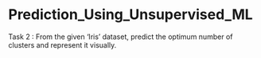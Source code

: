 # Prediction_Using_Unsupervised_ML
Task 2 : From the given ‘Iris’ dataset, predict the optimum number of clusters and represent it visually.
